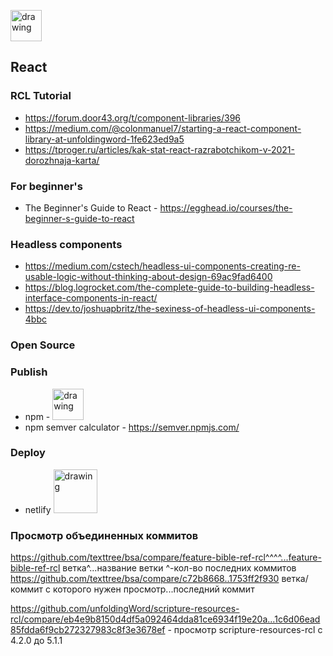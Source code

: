 
[<img src="https://user-images.githubusercontent.com/74174349/120631228-510b2c00-c470-11eb-93a3-7ab000d689cb.jpg" alt="drawing" width="50"/>](https://reactjs.org/)

## React ##


### RCL Tutorial ###

* https://forum.door43.org/t/component-libraries/396
* https://medium.com/@colonmanuel7/starting-a-react-component-library-at-unfoldingword-1fe623ed9a5
* https://tproger.ru/articles/kak-stat-react-razrabotchikom-v-2021-dorozhnaja-karta/

### For beginner's ###

* The Beginner's Guide to React - https://egghead.io/courses/the-beginner-s-guide-to-react

### Headless components ###
* https://medium.com/cstech/headless-ui-components-creating-re-usable-logic-without-thinking-about-design-69ac9fad6400
* https://blog.logrocket.com/the-complete-guide-to-building-headless-interface-components-in-react/
* https://dev.to/joshuapbritz/the-sexiness-of-headless-ui-components-4bbc

### Open Source ###

### Publish ###

* npm - [<img src="https://user-images.githubusercontent.com/74174349/120637915-2624d600-c478-11eb-9bad-124700116648.jpg" alt="drawing" width="50"/>](https://www.npmjs.com/)
* npm semver calculator - https://semver.npmjs.com/

### Deploy ###

* netlify [<img src="https://user-images.githubusercontent.com/74174349/120636033-d218f200-c475-11eb-834f-18f8a1b39bf6.jpg" alt="drawing" width="70"/>](https://www.netlify.com/)

### Просмотр объединенных коммитов ###
https://github.com/texttree/bsa/compare/feature-bible-ref-rcl^^^^...feature-bible-ref-rcl
ветка^...название ветки
^-кол-во последних коммитов
https://github.com/texttree/bsa/compare/c72b8668..1753ff2f930
ветка/коммит с которого нужен просмотр...последний коммит

https://github.com/unfoldingWord/scripture-resources-rcl/compare/eb4e9b8150d4df5a092464dda81ce6934f19e20a...1c6d06ead85fdda6f9cb272327983c8f3e3678ef - просмотр scripture-resources-rcl c 4.2.0 до 5.1.1
